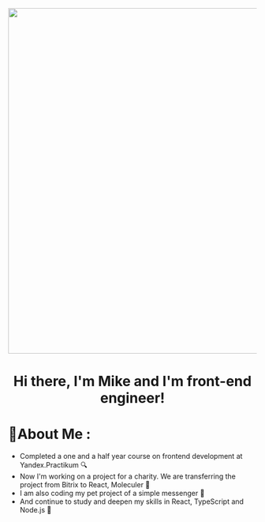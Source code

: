 <div id="coder" align="center">
  <img src="https://24.media.tumblr.com/tumblr_m732uiXY4Z1rnf5opo1_500.gif" width="700"/>
</div>
<h1 align="center">Hi there, I'm Mike and I'm front-end engineer!</h1>

# 💫About Me :
- Completed a one and a half year course on frontend development at Yandex.Practikum 🔍 <br>
- Now I'm working on a project for a charity. We are transferring the project from Bitrix to React, Moleculer 🧐<br>
- I am also coding my pet project of a simple messenger 🔭 <br>
- And continue to study and deepen my skills in React, TypeScript and Node.js 🌱 <br>

<!--
**Mishe4ka14/Mishe4ka14** is a ✨ _special_ ✨ repository because its `README.md` (this file) appears on your GitHub profile.

Here are some ideas to get you started:

- 🔭 I’m currently working on ...
- 🌱 I’m currently learning ...
- 👯 I’m looking to collaborate on ...
- 🤔 I’m looking for help with ...
- 💬 Ask me about ...
- 📫 How to reach me: ...
- 😄 Pronouns: ...
- ⚡ Fun fact: ...
-->
